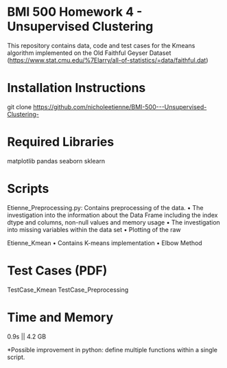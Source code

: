 # BMI 500 Homework 4 - Unsupervised Clustering 

This repository contains data, code and test cases for the Kmeans algorithm implemented on the Old Faithful Geyser Dataset (https://www.stat.cmu.edu/%7Elarry/all-of-statistics/=data/faithful.dat)

# Installation Instructions 

git clone https://github.com/nicholeetienne/BMI-500---Unsupervised-Clustering-

# Required Libraries  

matplotlib
pandas
seaborn
sklearn

# Scripts  

Etienne_Preprocessing.py:
Contains preprocessing of the data. 
•	The investigation into the information about the Data Frame including the index dtype and columns, non-null values and memory usage
•	The investigation into missing variables within the data set
•	Plotting of the raw 

Etienne_Kmean
•	Contains K-means implementation 
•	Elbow Method 

# Test Cases (PDF)
TestCase_Kmean 
TestCase_Preprocessing

# Time and Memory 
0.9s ||
4.2 GB

*Possible improvement in python: define multiple functions within a single script. 
